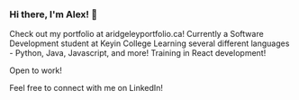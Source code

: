 ### Hi there, I'm Alex! 👋
Check out my portfolio at aridgeleyportfolio.ca!
Currently a Software Development student at Keyin College
Learning several different languages - Python, Java, Javascript, and more!
Training in React development!

Open to work!  

Feel free to connect with me on LinkedIn!

<!--
**Tarsolan/Tarsolan** is a ✨ _special_ ✨ repository because its `README.md` (this file) appears on your GitHub profile.

Here are some ideas to get you started:

- 🔭 I’m currently working on ...
- 🌱 I’m currently learning ...
- 👯 I’m looking to collaborate on ...
- 🤔 I’m looking for help with ...
- 💬 Ask me about ...
- 📫 How to reach me: ...
- 😄 Pronouns: ...
- ⚡ Fun fact: ...
-->
